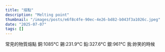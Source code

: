 ```yaml
---
title: "熔點"
description: "Melting point"
thumbnail: "/images/posts/e6f8c4fe-90ec-4e26-bd82-b043f3a1026c.jpeg"
date: "2025-07-07"
tags: []
---
```


常見的物質熔點
銅:1085°C
錫:231.9°C
鉛:327.6°C
銀:961°C
我:妳笑的時候

